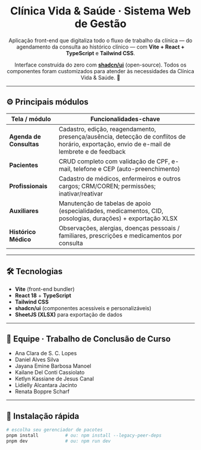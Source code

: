 <h1 align="center">
  Clínica <strong>Vida & Saúde</strong> · Sistema Web de Gestão
</h1>

<p align="center">
  Aplicação front-end que digitaliza todo o fluxo de trabalho da clínica — do agendamento da consulta ao histórico clínico — com <strong>Vite + React + TypeScript</strong> e <strong>Tailwind CSS</strong>.
</p>

<p align="center">
  Interface construída do zero com <a href="https://ui.shadcn.com"><strong>shadcn/ui</strong></a> (open-source).  
  Todos os componentes foram customizados para atender às necessidades da Clínica Vida & Saúde. 🎨
</p>

---

## ⚙️ Principais módulos

| Tela / módulo | Funcionalidades-chave |
|---------------|----------------------|
| **Agenda de Consultas** | Cadastro, edição, reagendamento, presença/ausência, detecção de conflitos de horário, exportação, envio de e-mail de lembrete e de feedback |
| **Pacientes** | CRUD completo com validação de CPF, e-mail, telefone e CEP (auto-preenchimento) |
| **Profissionais** | Cadastro de médicos, enfermeiros e outros cargos; CRM/COREN; permissões; inativar/reativar |
| **Auxiliares** | Manutenção de tabelas de apoio (especialidades, medicamentos, CID, posologias, durações) + exportação XLSX |
| **Histórico Médico** | Observações, alergias, doenças pessoais / familiares, prescrições e medicamentos por consulta |

---

## 🛠️ Tecnologias

- **Vite** (front-end bundler)  
- **React 18** + **TypeScript**  
- **Tailwind CSS**  
- **shadcn/ui** (componentes acessíveis e personalizáveis)  
- **SheetJS (XLSX)** para exportação de dados  

---

## 👥 Equipe · Trabalho de Conclusão de Curso

- Ana Clara de S. C. Lopes  
- Daniel Alves Silva  
- Jayana Emine Barbosa Manoel  
- Kailane Del Conti Cassiolato  
- Ketlyn Kassiane de Jesus Canal  
- Lidielly Alcantara Jacinto  
- Renata Boppre Scharf  

---

## 🚀 Instalação rápida

```bash
# escolha seu gerenciador de pacotes
pnpm install          # ou: npm install --legacy-peer-deps
pnpm dev              # ou: npm run dev
